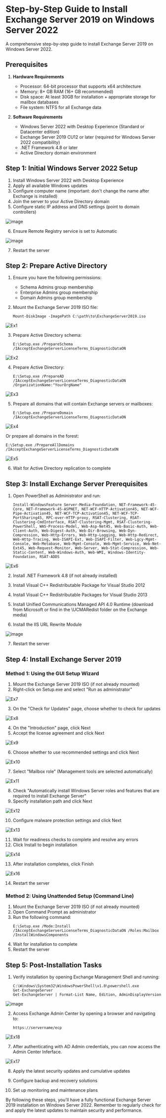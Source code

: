 # Step-by-Step Guide to Install Exchange Server 2019 on Windows Server 2022

A comprehensive step-by-step guide to install Exchange Server 2019 on Windows Server 2022.


## Prerequisites

1. **Hardware Requirements**
   - Processor: 64-bit processor that supports x64 architecture
   - Memory: 8+ GB RAM (16+ GB recommended)
   - Disk space: At least 30GB for installation + appropriate storage for mailbox databases
   - File system: NTFS for all Exchange data

2. **Software Requirements**
   - Windows Server 2022 with Desktop Experience (Standard or Datacenter edition)
   - Exchange Server 2019 CU12 or later (required for Windows Server 2022 compatibility)
   - .NET Framework 4.8 or later
   - Active Directory domain environment

## Step 1: Initial Windows Server 2022 Setup

1. Install Windows Server 2022 with Desktop Experience
2. Apply all available Windows updates
3. Configure computer name (important: don't change the name after Exchange is installed)
4. Join the server to your Active Directory domain
5. Configure static IP address and DNS settings (point to domain controllers)

![image](https://github.com/user-attachments/assets/53bb467b-4916-433a-848d-88814c959ac9)

6. Ensure Remote Registry service is set to Automatic

![image](https://github.com/user-attachments/assets/6eee5382-1054-4631-aa79-1fc89d8e6735)

7. Restart the server

## Step 2: Prepare Active Directory

1. Ensure you have the following permissions:
   - Schema Admins group membership
   - Enterprise Admins group membership
   - Domain Admins group membership

2. Mount the Exchange Server 2019 ISO file:
   ```
   Mount-DiskImage -ImagePath C:\path\to\ExchangeServer2019.iso
   ```

![Ex1](https://github.com/user-attachments/assets/d64a66fc-a897-41b1-9903-d2f05a941894)

3. Prepare Active Directory schema:
   ```
   E:\Setup.exe /PrepareSchema /IAcceptExchangeServerLicenseTerms_DiagnosticDataON
   ```

![Ex2](https://github.com/user-attachments/assets/712a8e1b-afe7-42b5-ac20-f1d731dd0a59)

4. Prepare Active Directory:
   ```
   E:\Setup.exe /PrepareAD /IAcceptExchangeServerLicenseTerms_DiagnosticDataON /OrganizationName:"YourOrgName"
   ```

![Ex3](https://github.com/user-attachments/assets/906031aa-2d5c-4c41-874b-98cfebd58e58)

5. Prepare all domains that will contain Exchange servers or mailboxes:
   ```
   E:\Setup.exe /PrepareDomain /IAcceptExchangeServerLicenseTerms_DiagnosticDataON
   ```

![Ex4](https://github.com/user-attachments/assets/a81b1ed1-613e-4eb2-afd2-869f698ba707)

   Or prepare all domains in the forest:
   ```
   E:\Setup.exe /PrepareAllDomains /IAcceptExchangeServerLicenseTerms_DiagnosticDataON
   ```

![Ex5](https://github.com/user-attachments/assets/f8823e20-89f0-4f79-8736-62a50505315a)

6. Wait for Active Directory replication to complete

## Step 3: Install Exchange Server Prerequisites

1. Open PowerShell as Administrator and run:
   ```
   Install-WindowsFeature Server-Media-Foundation, NET-Framework-45-Core, NET-Framework-45-ASPNET, NET-WCF-HTTP-Activation45, NET-WCF-Pipe-Activation45, NET-WCF-TCP-Activation45, NET-WCF-TCP-PortSharing45, RPC-over-HTTP-proxy, RSAT-Clustering, RSAT-Clustering-CmdInterface, RSAT-Clustering-Mgmt, RSAT-Clustering-PowerShell, WAS-Process-Model, Web-Asp-Net45, Web-Basic-Auth, Web-Client-Auth, Web-Digest-Auth, Web-Dir-Browsing, Web-Dyn-Compression, Web-Http-Errors, Web-Http-Logging, Web-Http-Redirect, Web-Http-Tracing, Web-ISAPI-Ext, Web-ISAPI-Filter, Web-Lgcy-Mgmt-Console, Web-Metabase, Web-Mgmt-Console, Web-Mgmt-Service, Web-Net-Ext45, Web-Request-Monitor, Web-Server, Web-Stat-Compression, Web-Static-Content, Web-Windows-Auth, Web-WMI, Windows-Identity-Foundation, RSAT-ADDS
   ```

![Ex6](https://github.com/user-attachments/assets/45a31a36-6d89-42df-92f9-f952bded206e)

2. Install .NET Framework 4.8 (if not already installed)

3. Install Visual C++ Redistributable Package for Visual Studio 2012

4. Install Visual C++ Redistributable Packages for Visual Studio 2013

5. Install Unified Communications Managed API 4.0 Runtime (download from Microsoft or find in the \UCMARedist folder on the Exchange media)

6. Install the IIS URL Rewrite Module

![image](https://github.com/user-attachments/assets/67606cb3-6c64-4d80-858c-cf35a751631e)
 
7. Restart the server

## Step 4: Install Exchange Server 2019

### Method 1: Using the GUI Setup Wizard

1. Mount the Exchange Server 2019 ISO (if not already mounted)
2. Right-click on Setup.exe and select "Run as administrator"

![Ex7](https://github.com/user-attachments/assets/3fdfc154-b68d-4e37-a65f-571d8751f910)

3. On the "Check for Updates" page, choose whether to check for updates

![Ex8](https://github.com/user-attachments/assets/48dd76c7-6176-49cb-b5f2-81c2adac5b22)

4. On the "Introduction" page, click Next
5. Accept the license agreement and click Next

![Ex9](https://github.com/user-attachments/assets/0034ab35-d3ca-4a6d-9854-297b27de711c)

6. Choose whether to use recommended settings and click Next

![Ex10](https://github.com/user-attachments/assets/a84a90ff-ff1c-4e62-a70f-0d1d60800b6a)

7. Select "Mailbox role" (Management tools are selected automatically)

![Ex11](https://github.com/user-attachments/assets/33314d58-3ce7-4d8e-81de-995cd3a45471)

8. Check "Automatically install Windows Server roles and features that are required to install Exchange Server"
9. Specify installation path and click Next

![Ex12](https://github.com/user-attachments/assets/bf7f8fbb-04f7-4e42-a4e2-3020f072a1bf)

10. Configure malware protection settings and click Next

![Ex13](https://github.com/user-attachments/assets/d9cd1337-804e-4e9c-b0f3-c8158813b9a5)

11. Wait for readiness checks to complete and resolve any errors
12. Click Install to begin installation

![Ex14](https://github.com/user-attachments/assets/051774d7-2371-488d-96f1-acac4130a0c5)
   
13. After installation completes, click Finish

![Ex16](https://github.com/user-attachments/assets/de59eb7d-c0be-4d53-a4a0-2f39e2a50df5)

14. Restart the server

### Method 2: Using Unattended Setup (Command Line)

1. Mount the Exchange Server 2019 ISO (if not already mounted)
2. Open Command Prompt as administrator
3. Run the following command:
   ```
   E:\Setup.exe /Mode:Install /IAcceptExchangeServerLicenseTerms_DiagnosticDataON /Roles:Mailbox /InstallWindowsComponents
   ```
4. Wait for installation to complete
5. Restart the server

## Step 5: Post-Installation Tasks

1. Verify installation by opening Exchange Management Shell and running:
   ```
   C:\Windows\System32\WindowsPowerShell\v1.0\powershell.exe
   Get-ExchangeServer
   Get-ExchangeServer | Format-List Name, Edition, AdminDisplayVersion
   ```

![image](https://github.com/user-attachments/assets/eebfd6a6-a90e-42c3-a95b-7ac0d4c96038)

2. Access Exchange Admin Center by opening a browser and navigating to:
   ```
   https://servername/ecp
   ```
![Ex18](https://github.com/user-attachments/assets/5a5e281e-f03d-45d0-86c7-f454b622675c)


7. After authenticating with AD Admin credentials, you can now access the Admin Center Inferface.

![Ex17](https://github.com/user-attachments/assets/0a72068a-21f0-4f96-803c-e4aa4f955b0f)

8. Apply the latest security updates and cumulative updates

9. Configure backup and recovery solutions

10. Set up monitoring and maintenance plans

By following these steps, you'll have a fully functional Exchange Server 2019 installation on Windows Server 2022. Remember to regularly check for and apply the latest updates to maintain security and performance.
